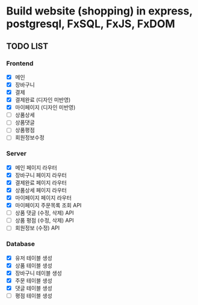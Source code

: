 # Build website (shopping) in express, postgresql, FxSQL, FxJS, FxDOM

## TODO LIST

### Frontend
- [x] 메인
- [x] 장바구니
- [x] 결제
- [x] 결제완료 (디자인 미반영)
- [x] 마이페이지 (디자인 미반영)
- [ ] 상품상세
- [ ] 상품댓글
- [ ] 상품평점
- [ ] 회원정보수정

### Server
- [x] 메인 페이지 라우터
- [x] 장바구니 페이지 라우터
- [x] 결제완료 페이지 라우터
- [x] 상품상세 페이지 라우터
- [x] 마이페이지 페이지 라우터
- [x] 마이페이지 주문목록 조회 API
- [ ] 상품 댓글 (수정, 삭제) API
- [ ] 상품 평점 (수정, 삭제) API
- [ ] 회원정보 (수정) API

### Database
- [x] 유저 테이블 생성
- [x] 상품 테이블 생성
- [x] 장바구니 테이블 생성
- [x] 주문 테이블 생성
- [x] 댓글 테이블 생성
- [ ] 평점 테이블 생성
